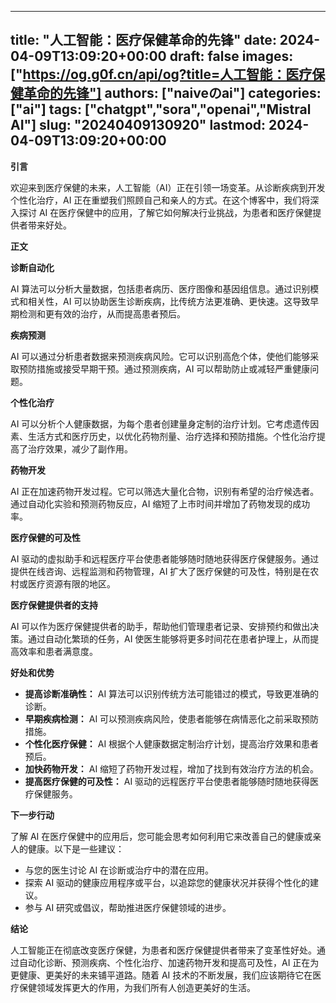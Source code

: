 
---
title: "人工智能：医疗保健革命的先锋"
date: 2024-04-09T13:09:20+00:00
draft: false
images: ["https://og.g0f.cn/api/og?title=人工智能：医疗保健革命的先锋"]
authors: ["naiveのai"]
categories: ["ai"]
tags: ["chatgpt","sora","openai","Mistral AI"]
slug: "20240409130920"
lastmod: 2024-04-09T13:09:20+00:00
---
**引言**

欢迎来到医疗保健的未来，人工智能（AI）正在引领一场变革。从诊断疾病到开发个性化治疗，AI 正在重塑我们照顾自己和亲人的方式。在这个博客中，我们将深入探讨 AI 在医疗保健中的应用，了解它如何解决行业挑战，为患者和医疗保健提供者带来好处。

**正文**

**诊断自动化**

AI 算法可以分析大量数据，包括患者病历、医疗图像和基因组信息。通过识别模式和相关性，AI 可以协助医生诊断疾病，比传统方法更准确、更快速。这导致早期检测和更有效的治疗，从而提高患者预后。

**疾病预测**

AI 可以通过分析患者数据来预测疾病风险。它可以识别高危个体，使他们能够采取预防措施或接受早期干预。通过预测疾病，AI 可以帮助防止或减轻严重健康问题。

**个性化治疗**

AI 可以分析个人健康数据，为每个患者创建量身定制的治疗计划。它考虑遗传因素、生活方式和医疗历史，以优化药物剂量、治疗选择和预防措施。个性化治疗提高了治疗效果，减少了副作用。

**药物开发**

AI 正在加速药物开发过程。它可以筛选大量化合物，识别有希望的治疗候选者。通过自动化实验和预测药物反应，AI 缩短了上市时间并增加了药物发现的成功率。

**医疗保健的可及性**

AI 驱动的虚拟助手和远程医疗平台使患者能够随时随地获得医疗保健服务。通过提供在线咨询、远程监测和药物管理，AI 扩大了医疗保健的可及性，特别是在农村或医疗资源有限的地区。

**医疗保健提供者的支持**

AI 可以作为医疗保健提供者的助手，帮助他们管理患者记录、安排预约和做出决策。通过自动化繁琐的任务，AI 使医生能够将更多时间花在患者护理上，从而提高效率和患者满意度。

**好处和优势**

* **提高诊断准确性：** AI 算法可以识别传统方法可能错过的模式，导致更准确的诊断。
* **早期疾病检测：** AI 可以预测疾病风险，使患者能够在病情恶化之前采取预防措施。
* **个性化医疗保健：** AI 根据个人健康数据定制治疗计划，提高治疗效果和患者预后。
* **加快药物开发：** AI 缩短了药物开发过程，增加了找到有效治疗方法的机会。
* **提高医疗保健的可及性：** AI 驱动的远程医疗平台使患者能够随时随地获得医疗保健服务。

**下一步行动**

了解 AI 在医疗保健中的应用后，您可能会思考如何利用它来改善自己的健康或亲人的健康。以下是一些建议：

* 与您的医生讨论 AI 在诊断或治疗中的潜在应用。
* 探索 AI 驱动的健康应用程序或平台，以追踪您的健康状况并获得个性化的建议。
* 参与 AI 研究或倡议，帮助推进医疗保健领域的进步。

**结论**

人工智能正在彻底改变医疗保健，为患者和医疗保健提供者带来了变革性好处。通过自动化诊断、预测疾病、个性化治疗、加速药物开发和提高可及性，AI 正在为更健康、更美好的未来铺平道路。随着 AI 技术的不断发展，我们应该期待它在医疗保健领域发挥更大的作用，为我们所有人创造更美好的生活。